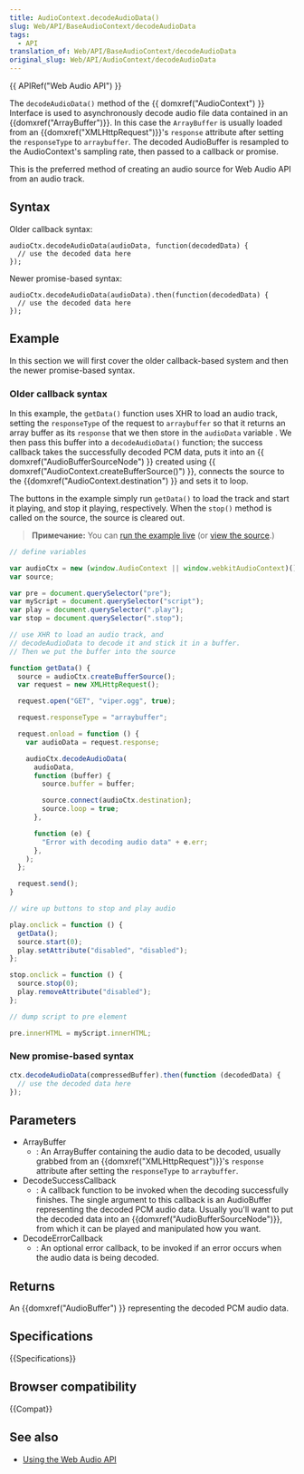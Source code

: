 ```yaml
---
title: AudioContext.decodeAudioData()
slug: Web/API/BaseAudioContext/decodeAudioData
tags:
  - API
translation_of: Web/API/BaseAudioContext/decodeAudioData
original_slug: Web/API/AudioContext/decodeAudioData
---
```


{{ APIRef("Web Audio API") }}

The `decodeAudioData()` method of the {{ domxref("AudioContext") }} Interface is used to asynchronously decode audio file data contained in an {{domxref("ArrayBuffer")}}. In this case the `ArrayBuffer` is usually loaded from an {{domxref("XMLHttpRequest")}}'s `response` attribute after setting the `responseType` to `arraybuffer`. The decoded AudioBuffer is resampled to the AudioContext's sampling rate, then passed to a callback or promise.

This is the preferred method of creating an audio source for Web Audio API from an audio track.

## Syntax

Older callback syntax:

```
audioCtx.decodeAudioData(audioData, function(decodedData) {
  // use the decoded data here
});
```

Newer promise-based syntax:

```
audioCtx.decodeAudioData(audioData).then(function(decodedData) {
  // use the decoded data here
});
```

## Example

In this section we will first cover the older callback-based system and then the newer promise-based syntax.

### Older callback syntax

In this example, the `getData()` function uses XHR to load an audio track, setting the `responseType` of the request to `arraybuffer` so that it returns an array buffer as its `response` that we then store in the `audioData` variable . We then pass this buffer into a `decodeAudioData()` function; the success callback takes the successfully decoded PCM data, puts it into an {{ domxref("AudioBufferSourceNode") }} created using {{ domxref("AudioContext.createBufferSource()") }}, connects the source to the {{domxref("AudioContext.destination") }} and sets it to loop.

The buttons in the example simply run `getData()` to load the track and start it playing, and stop it playing, respectively. When the `stop()` method is called on the source, the source is cleared out.

> **Примечание:** You can [run the example live](http://mdn.github.io/decode-audio-data/) (or [view the source](https://github.com/mdn/decode-audio-data).)

```js
// define variables

var audioCtx = new (window.AudioContext || window.webkitAudioContext)();
var source;

var pre = document.querySelector("pre");
var myScript = document.querySelector("script");
var play = document.querySelector(".play");
var stop = document.querySelector(".stop");

// use XHR to load an audio track, and
// decodeAudioData to decode it and stick it in a buffer.
// Then we put the buffer into the source

function getData() {
  source = audioCtx.createBufferSource();
  var request = new XMLHttpRequest();

  request.open("GET", "viper.ogg", true);

  request.responseType = "arraybuffer";

  request.onload = function () {
    var audioData = request.response;

    audioCtx.decodeAudioData(
      audioData,
      function (buffer) {
        source.buffer = buffer;

        source.connect(audioCtx.destination);
        source.loop = true;
      },

      function (e) {
        "Error with decoding audio data" + e.err;
      },
    );
  };

  request.send();
}

// wire up buttons to stop and play audio

play.onclick = function () {
  getData();
  source.start(0);
  play.setAttribute("disabled", "disabled");
};

stop.onclick = function () {
  source.stop(0);
  play.removeAttribute("disabled");
};

// dump script to pre element

pre.innerHTML = myScript.innerHTML;
```

### New promise-based syntax

```js
ctx.decodeAudioData(compressedBuffer).then(function (decodedData) {
  // use the decoded data here
});
```

## Parameters

- ArrayBuffer
  - : An ArrayBuffer containing the audio data to be decoded, usually grabbed from an {{domxref("XMLHttpRequest")}}'s `response` attribute after setting the `responseType` to `arraybuffer`.
- DecodeSuccessCallback
  - : A callback function to be invoked when the decoding successfully finishes. The single argument to this callback is an AudioBuffer representing the decoded PCM audio data. Usually you'll want to put the decoded data into an {{domxref("AudioBufferSourceNode")}}, from which it can be played and manipulated how you want.
- DecodeErrorCallback
  - : An optional error callback, to be invoked if an error occurs when the audio data is being decoded.

## Returns

An {{domxref("AudioBuffer") }} representing the decoded PCM audio data.

## Specifications

{{Specifications}}

## Browser compatibility

{{Compat}}

## See also

- [Using the Web Audio API](/ru/docs/Web_Audio_API/Using_Web_Audio_API)
